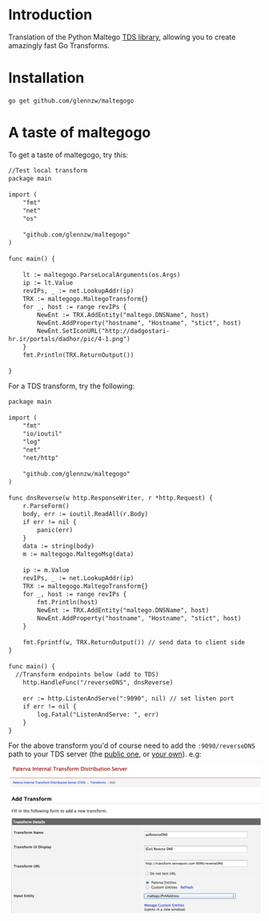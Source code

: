 # Introduction

Translation of the Python Maltego [TDS library](http://www.paterva.com/web6/documentation/developer-tds.php), allowing you to create amazingly fast Go Transforms.

# Installation

`go get github.com/glennzw/maltegogo`

# A taste of maltegogo

To get a taste of maltegogo, try this:

```
//Test local transform
package main

import (
	"fmt"
	"net"
	"os"

	"github.com/glennzw/maltegogo"
)

func main() {

	lt := maltegogo.ParseLocalArguments(os.Args)
	ip := lt.Value
	revIPs, _ := net.LookupAddr(ip)
	TRX := maltegogo.MaltegoTransform{}
	for _, host := range revIPs {
		NewEnt := TRX.AddEntity("maltego.DNSName", host)
		NewEnt.AddProperty("hostname", "Hostname", "stict", host)
		NewEnt.SetIconURL("http://dadgostari-hr.ir/portals/dadhor/pic/4-1.png")
	}
	fmt.Println(TRX.ReturnOutput())

}
```

For a TDS transform, try the following:

```
package main

import (
	"fmt"
	"io/ioutil"
	"log"
	"net"
	"net/http"

	"github.com/glennzw/maltegogo"
)

func dnsReverse(w http.ResponseWriter, r *http.Request) {
	r.ParseForm()
	body, err := ioutil.ReadAll(r.Body)
	if err != nil {
		panic(err)
	}
	data := string(body)
	m := maltegogo.MaltegoMsg(data)

	ip := m.Value
	revIPs, _ := net.LookupAddr(ip)
	TRX := maltegogo.MaltegoTransform{}
	for _, host := range revIPs {
		fmt.Println(host)
		NewEnt := TRX.AddEntity("maltego.DNSName", host)
		NewEnt.AddProperty("hostname", "Hostname", "stict", host)
	}

	fmt.Fprintf(w, TRX.ReturnOutput()) // send data to client side
}

func main() {
  //Transform endpoints below (add to TDS)
	http.HandleFunc("/reverseDNS", dnsReverse)

	err := http.ListenAndServe(":9090", nil) // set listen port
	if err != nil {
		log.Fatal("ListenAndServe: ", err)
	}
}

```

For the above transform you'd of course need to add the `:9090/reverseDNS` path to your TDS server (the [public one](https://cetas.paterva.com/TDS/), or [your own](http://www.paterva.com/web6/sales/server.php?)). e.g:

![TDS Config](example.png?raw=true "TDS Config")
